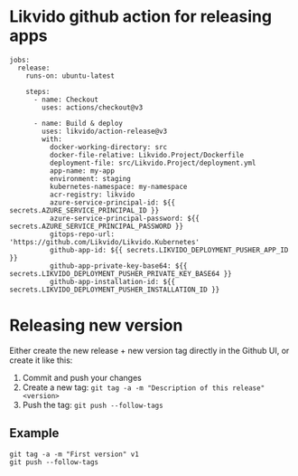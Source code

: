 # Likvido github action for releasing apps

```
jobs:
  release:
    runs-on: ubuntu-latest

    steps:
      - name: Checkout
        uses: actions/checkout@v3

      - name: Build & deploy
        uses: likvido/action-release@v3
        with:
          docker-working-directory: src
          docker-file-relative: Likvido.Project/Dockerfile
          deployment-file: src/Likvido.Project/deployment.yml
          app-name: my-app
          environment: staging
          kubernetes-namespace: my-namespace
          acr-registry: likvido
          azure-service-principal-id: ${{ secrets.AZURE_SERVICE_PRINCIPAL_ID }}
          azure-service-principal-password: ${{ secrets.AZURE_SERVICE_PRINCIPAL_PASSWORD }}
          gitops-repo-url: 'https://github.com/Likvido/Likvido.Kubernetes'
          github-app-id: ${{ secrets.LIKVIDO_DEPLOYMENT_PUSHER_APP_ID }}
          github-app-private-key-base64: ${{ secrets.LIKVIDO_DEPLOYMENT_PUSHER_PRIVATE_KEY_BASE64 }}
          github-app-installation-id: ${{ secrets.LIKVIDO_DEPLOYMENT_PUSHER_INSTALLATION_ID }}
```


# Releasing new version

Either create the new release + new version tag directly in the Github UI, or create it like this:

1. Commit and push your changes
2. Create a new tag: `git tag -a -m "Description of this release" <version>`
3. Push the tag: `git push --follow-tags`

## Example

```
git tag -a -m "First version" v1
git push --follow-tags
```
